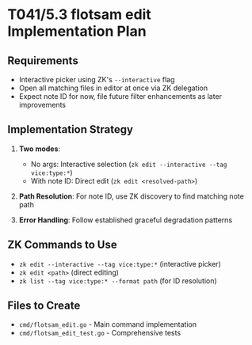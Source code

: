 # T041/5.3 flotsam edit Implementation Plan

## Requirements
- Interactive picker using ZK's `--interactive` flag 
- Open all matching files in editor at once via ZK delegation
- Expect note ID for now, file future filter enhancements as later improvements

## Implementation Strategy
1. **Two modes**: 
   - No args: Interactive selection (`zk edit --interactive --tag vice:type:*`)
   - With note ID: Direct edit (`zk edit <resolved-path>`)

2. **Path Resolution**: For note ID, use ZK discovery to find matching note path

3. **Error Handling**: Follow established graceful degradation patterns

## ZK Commands to Use
- `zk edit --interactive --tag vice:type:*` (interactive picker)
- `zk edit <path>` (direct editing)
- `zk list --tag vice:type:* --format path` (for ID resolution)

## Files to Create
- `cmd/flotsam_edit.go` - Main command implementation
- `cmd/flotsam_edit_test.go` - Comprehensive tests